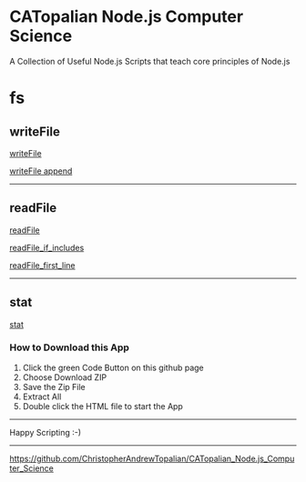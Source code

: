 # CATopalian Node.js Computer Science
A Collection of Useful Node.js Scripts that teach core principles of Node.js

# fs

## writeFile
[writeFile](src/js/fs/001_writeFile/001_writeFile/writeFile.js)

[writeFile append](src/js/fs/001_writeFile/002_writeFile_append/writeFile_append.js)

---

## readFile
[readFile](src/js/fs/002_readFile/001_readFile/readFile.js)

[readFile_if_includes](src/js/fs/002_readFile/002_readFile_if_includes/readFile_if_includes.js)

[readFile_first_line](src/js/fs/002_readFile/003_readFile_first_line/readFile_first_line.js)

---

## stat
[stat](src/js/fs/003_stat/001_stat/stat.js)

### How to Download this App
1. Click the green Code Button on this github page
2. Choose Download ZIP
3. Save the Zip File
4. Extract All
5. Double click the HTML file to start the App

---

Happy Scripting :-)

---

https://github.com/ChristopherAndrewTopalian/CATopalian_Node.js_Computer_Science